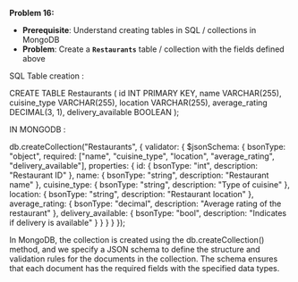 **Problem 16:**

- **Prerequisite**: Understand creating tables in SQL / collections in MongoDB
- **Problem**: Create a **`Restaurants`** table / collection with the fields defined above

SQL Table creation : 

CREATE TABLE Restaurants (
  id INT PRIMARY KEY,
  name VARCHAR(255),
  cuisine_type VARCHAR(255),
  location VARCHAR(255),
  average_rating DECIMAL(3, 1),
  delivery_available BOOLEAN
);

IN MONGODB  : 

db.createCollection("Restaurants", {
  validator: {
    $jsonSchema: {
      bsonType: "object",
      required: ["name", "cuisine_type", "location", "average_rating", "delivery_available"],
      properties: {
        id: {
          bsonType: "int",
          description: "Restaurant ID"
        },
        name: {
          bsonType: "string",
          description: "Restaurant name"
        },
        cuisine_type: {
          bsonType: "string",
          description: "Type of cuisine"
        },
        location: {
          bsonType: "string",
          description: "Restaurant location"
        },
        average_rating: {
          bsonType: "decimal",
          description: "Average rating of the restaurant"
        },
        delivery_available: {
          bsonType: "bool",
          description: "Indicates if delivery is available"
        }
      }
    }
  }
});

In MongoDB, the collection is created using the db.createCollection() method, and we specify a JSON schema to define the structure and validation rules for the documents in the collection. The schema ensures that each document has the required fields with the specified data types.


